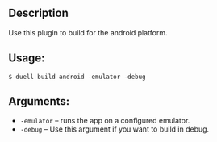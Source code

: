 ## Description
 
Use this plugin to build for the android platform.
## Usage:
`$ duell build android -emulator -debug`
## Arguments:
* `-emulator` &ndash; runs the app on a configured emulator.
* `-debug` &ndash; Use this argument if you want to build in debug.
